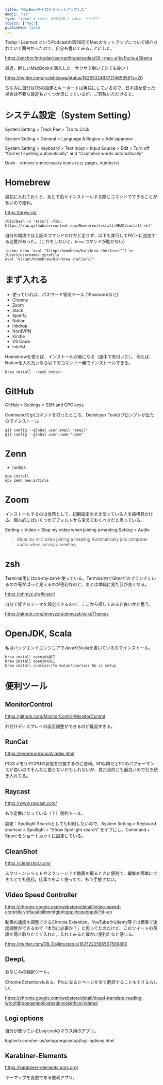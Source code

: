 ```yaml
---
title: "MacBookをゼロからセットアップした"
emoji: "👨‍💻"
type: "idea" # tech: 技術記事 / idea: アイデア
topics: ["mac"]
published: false
---
```


Today I Learned というPodcastの第56回でMacのセットアップについて紹介されていて面白かったので、自分も書いてみることにした。

https://anchor.fm/todayilearnedfm/episodes/56--mac-e1kv1hc/a-a58emu

最近、新しいMacBookを購入した。サクサク動いてとても良い！

https://twitter.com/ryoishizawa/status/1626532483721465856?s=20

ちなみに自分はOSの設定とキーボードは英語にしているので、日本語を使った場合は不要な設定もいくつか混じっているが、ご容赦いただけると。

# システム設定（System Setting）

System Setting > Track Pad > Tap to Click

System Setting > General > Language & Region > Add japanese

System Setting > Keyboard > Text Input > Input Source > Edit > Turn off “Correct spelling automatically” and “Capitalise words automatically”

Dock - remove unnecessary icons (e.g. pages, numbers)

# Homebrew

最初に入れておくと、あとで色々インストールする際にコマンドでできることが多いので便利。

https://brew.sh/

```
/bin/bash -c "$(curl -fsSL https://raw.githubusercontent.com/Homebrew/install/HEAD/install.sh)"
```

自分の環境では上記のコマンドだけだと足りず、以下も実行してPATHに追加する必要があった。（これをしないと、`brew` コマンドが動かない）

```
(echo; echo 'eval "$(/opt/homebrew/bin/brew shellenv)"') >> /Users/username/.zprofile
eval "$(/opt/homebrew/bin/brew shellenv)"
```

# まず入れる

* 使っていれば、パスワード管理ツール (1Passwordなど)
* Chrome
* Zoom
* Slack
* Spotify
* Notion
* Inkdrop
* NordVPN
* Kindle
* VS Code
* IntelliJ

Homebrewを使えば、インストールが楽になる（途中で気付いた）。
例えば、Notionを入れたいなら以下のコマンド一発でインストールできる。

```
brew install --cask notion
```

# GitHub

GitHub > Settings > SSH and GPG keys

Commandでgitコマンドを打ったところ、Developer Toolのプロンプトが出たのでインストール

```
git config --global user.email "email"
git config --global user.name "name"
```

# Zenn

* nodejs

```
npm install
npx zenn new:article
```

# Zoom

インストールするのは当然として、初期設定のまま使っている人を結構見かける。個人的にはいくつかデフォルトから変えておくべきだと思っている。

Setting > Video > Stop my video when joining a meeting
Setting > Audio 
> Mute my mic when joining a meeting
> Automatically join computer audio when joining a meeting

# zsh

Terminal用にはoh-my-zshを使っている。Terminal内でGitのどのブランチにいるのか等がぱっと見えるのが便利なのと、あとは単純に見た目が良くなる。

https://ohmyz.sh/#install

自分で好きなテーマを設定できるので、ここから探してみると良いかと思う。

https://github.com/ohmyzsh/ohmyzsh/wiki/Themes

# OpenJDK, Scala

私はバックエンドエンジニアでJavaやScalaを書いているのでインストール。

```
brew install openjdk@17
brew install openjdk@11
brew install coursier/formulas/coursier && cs setup
```

# 便利ツール

## MonitorControl

https://github.com/MonitorControl/MonitorControl

外付けディスプレイの画面調整ができるのが最高すぎる。

## RunCat

https://kyome.io/runcat/index.html

PCのメモリやCPUの状態を把握するのに便利。M1以降だとPCのパフォーマンスが良いのでそんなに要らないかもしれないが、見た目的にも面白いので引き続き入れてる。

## Raycast

https://www.raycast.com/

もう定番になっている（？）便利ツール。

設定：Spotlight Searchとしても利用したいので、System Setting > Keyboard shortcut > Spotlight > "Show Spotlight search" をオフにし、Command + Spaceをショートカットに設定している。

## CleanShot

https://cleanshot.com/

スクリーンショットやスクリーン上で動画を撮るときに便利で、編集を簡単にできてとても便利。仕事でもよく使ってて、もう手放せない。

## Video Speed Controller

https://chrome.google.com/webstore/detail/video-speed-controller/nffaoalbilbmmfgbnbgppjihopabppdk?hl=en

動画の速度を調整できるChrome Extention。YouTubeやUdemy等では標準で速度調整ができるので「本当に必要か？」と思ってたのだけど、このツイートの英語を聞き取りたくて入れた。入れてみると確かに便利だなと感じる。

https://twitter.com/DB_Daijiro/status/1627222586567589890

## DeepL

おなじみの翻訳ツール。

Chrome Extentionもある。Proになるとページを全て翻訳することもできるらしい。

https://chrome.google.com/webstore/detail/deepl-translate-reading-w/cofdbpoegempjloogbagkncekinflcnj/related

## Logi options

自分が使っているLogicoolのマウス用のアプリ。

logitech.com/en-us/setup/ergosetup/logi-options.html

## Karabiner-Elements

https://karabiner-elements.pqrs.org/

キーマップを変更できる便利アプリ。
